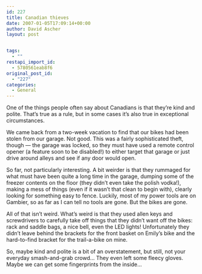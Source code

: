```yaml
---
id: 227
title: Canadian thieves
date: 2007-01-05T17:09:14+00:00
author: David Ascher
layout: post


tags:
  - ""
restapi_import_id:
  - 5780561eab8f6
original_post_id:
  - "227"
categories:
  - General
---
```

One of the things people often say about Canadians is that they&#8217;re kind and polite. That&#8217;s true as a rule, but in some cases it&#8217;s also true in exceptional circumstances.

We came back from a two-week vacation to find that our bikes had been stolen from our garage. Not good. This was a fairly sophisticated theft, though &#8212; the garage was locked, so they must have used a remote control opener (a feature soon to be disabled!) to either target that garage or just drive around alleys and see if any door would open.

So far, not particularly interesting. A bit weirder is that they rummaged for what must have been quite a long time in the garage, dumping some of the freezer contents on the floor (they didn&#8217;t even take the polish vodka!), making a mess of things (even if it wasn&#8217;t that clean to begin with), clearly looking for something easy to fence. Luckily, most of my power tools are on Gambier, so as far as I can tell no tools are gone. But the bikes are gone.

All of that isn&#8217;t weird. What&#8217;s weird is that they used allen keys and screwdrivers to carefully take off things that they didn&#8217;t want off the bikes: rack and saddle bags, a nice bell, even the LED lights! Unfortunately they didn&#8217;t leave behind the brackets for the front basket on Emily&#8217;s bike and the hard-to-find bracket for the trail-a-bike on mine.

So, maybe kind and polite is a bit of an overstatement, but still, not your everyday smash-and-grab crowd&#8230; They even left some fleecy gloves. Maybe we can get some fingerprints from the inside&#8230;
